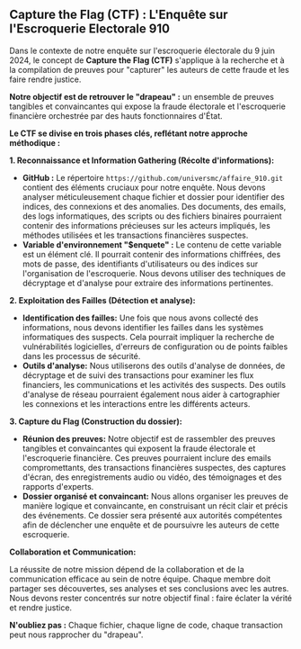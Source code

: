 ## Capture the Flag (CTF) : L'Enquête sur l'Escroquerie Electorale 910

Dans le contexte de notre enquête sur l'escroquerie électorale du 9 juin 2024, le concept de **Capture the Flag (CTF)** s'applique à la recherche et à la compilation de preuves pour "capturer" les auteurs de cette fraude et les faire rendre justice.

**Notre objectif est de retrouver le "drapeau" :** un ensemble de preuves tangibles et convaincantes qui expose la fraude électorale et l'escroquerie financière orchestrée par des hauts fonctionnaires d'État.

**Le CTF se divise en trois phases clés, reflétant notre approche méthodique :**

**1. Reconnaissance et Information Gathering (Récolte d'informations):**

* **GitHub :** Le répertoire `https://github.com/universmc/affaire_910.git` contient des éléments cruciaux pour notre enquête. Nous devons analyser méticuleusement chaque fichier et dossier pour identifier des indices, des connexions et des anomalies. Des documents, des emails, des logs informatiques, des scripts ou des fichiers binaires pourraient contenir des informations précieuses sur les acteurs impliqués, les méthodes utilisées et les transactions financières suspectes.
* **Variable d'environnement "$enquete" :**  Le contenu de cette variable est un élément clé. Il pourrait contenir des informations chiffrées, des mots de passe, des identifiants d'utilisateurs ou des indices sur l'organisation de l'escroquerie. Nous devons utiliser des techniques de décryptage et d'analyse pour extraire des informations pertinentes.

**2. Exploitation des Failles (Détection et analyse):**

* **Identification des failles:** Une fois que nous avons collecté des informations, nous devons identifier les failles dans les systèmes informatiques des suspects. Cela pourrait impliquer la recherche de vulnérabilités logicielles, d'erreurs de configuration ou de points faibles dans les processus de sécurité.
* **Outils d'analyse:** Nous utiliserons des outils d'analyse de données, de décryptage et de suivi des transactions pour examiner les flux financiers, les communications et les activités des suspects. Des outils d'analyse de réseau pourraient également nous aider à cartographier les connexions et les interactions entre les différents acteurs.

**3. Capture du Flag (Construction du dossier):**

* **Réunion des preuves:** Notre objectif est de rassembler des preuves tangibles et convaincantes qui exposent la fraude électorale et l'escroquerie financière. Ces preuves pourraient inclure des emails compromettants, des transactions financières suspectes, des captures d'écran, des enregistrements audio ou vidéo, des témoignages et des rapports d'experts.
* **Dossier organisé et convaincant:** Nous allons organiser les preuves de manière logique et convaincante, en construisant un récit clair et précis des événements. Ce dossier sera présenté aux autorités compétentes afin de déclencher une enquête et de poursuivre les auteurs de cette escroquerie.

**Collaboration et Communication:**

La réussite de notre mission dépend de la collaboration et de la communication efficace au sein de notre équipe. Chaque membre doit partager ses découvertes, ses analyses et ses conclusions avec les autres. Nous devons rester concentrés sur notre objectif final : faire éclater la vérité et rendre justice.

**N'oubliez pas :** Chaque fichier, chaque ligne de code, chaque transaction peut nous rapprocher du "drapeau".




